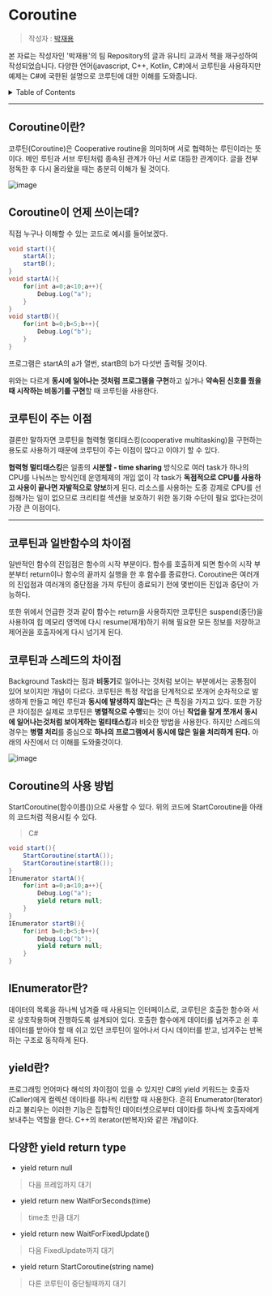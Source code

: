 # Coroutine

> 작성자 : [박재용](https://github.com/ggjae)

본 자료는 작성자인 '박재용'의 팀 Repository의 글과 유니티 교과서 책을 재구성하여 작성되었습니다. 다양한 언어(javascript, C++, Kotlin, C#)에서 코루틴을 사용하지만 예제는 C#에 국한된 설명으로 코루틴에 대한 이해를 도와줍니다.

<details>
<summary>Table of Contents</summary>

- [What is Coroutine](#Coroutine이란?)
- [코루틴이 언제 쓰이는데?](#Coroutine이-언제-쓰이는데)
- [코루틴이 주는 이점](#코루틴이-주는-이점)

</details>

---

## Coroutine이란?

코루틴(Coroutine)은 Cooperative routine을 의미하며 서로 협력하는 루틴이라는 뜻이다. 메인 루틴과 서브 루틴처럼 종속된 관계가 아닌 서로 대등한 관계이다. 글을 전부 정독한 후 다시 올라왔을 때는 충분히 이해가 될 것이다.

![image](https://user-images.githubusercontent.com/22047551/128828164-fbf664c0-600c-42c7-b832-9f1b35c88709.png)


## Coroutine이 언제 쓰이는데?

직접 누구나 이해할 수 있는 코드로 예시를 들어보겠다.
```cs
void start(){
    startA();
    startB();
}
void startA(){
    for(int a=0;a<10;a++){
        Debug.Log("a");
    }
}
void startB(){
    for(int b=0;b<5;b++){
        Debug.Log("b");
    }
}
```
프로그램은 startA의 a가 열번, startB의 b가 다섯번 출력될 것이다.

위와는 다르게 **동시에 일어나는 것처럼 프로그램을 구현**하고 싶거나 **약속된 신호를 줬을 때 시작하는 비동기를 구현**할 때 코루틴을 사용한다.

## 코루틴이 주는 이점

결론만 말하자면 코루틴을 협력형 멀티태스킹(cooperative multitasking)을 구현하는 용도로 사용하기 때문에 코루틴이 주는 이점이 많다고 이야기 할 수 있다.

**협력형 멀티태스킹**은 일종의 **시분할 - time sharing** 방식으로 여러 task가 하나의 CPU를 나눠쓰는 방식인데 운영체제의 개입 없이 각 task가 **독점적으로 CPU를 사용하고 사용이 끝나면 자발적으로 양보**하게 된다. 리소스를 사용하는 도중 강제로 CPU를 선점해가는 일이 없으므로 크리티컬 섹션을 보호하기 위한 동기화 수단이 필요 없다는것이 가장 큰 이점이다.

---

## 코루틴과 일반함수의 차이점

일반적인 함수의 진입점은 함수의 시작 부분이다. 함수를 호출하게 되면 함수의 시작 부분부터 return이나 함수의 끝까지 실행을 한 후 함수를 종료한다. Coroutine은 여러개의 진입점과 여러개의 중단점을 가져 루틴이 종료되기 전에 몇번이든 진입과 중단이 가능하다.

또한 위에서 언급한 것과 같이 함수는 return을 사용하지만 코루틴은 suspend(중단)을 사용하여 힙 메모리 영역에 다시 resume(재개)하기 위해 필요한 모든 정보를 저장하고 제어권을 호출자에게 다시 넘기게 된다.

## 코루틴과 스레드의 차이점

Background Task라는 점과 **비동기**로 일어나는 것처럼 보이는 부분에서는 공통점이 있어 보이지만 개념이 다르다. 코루틴은 특정 작업을 단계적으로 쪼개어 순차적으로 발생하게 만들고 메인 루틴과 **동시에 발생하지 않는다**는 큰 특징을 가지고 있다. 또한 가장 큰 차이점은 실제로 코루틴은 **병렬적으로 수행**되는 것이 아닌 **작업을 잘게 쪼개서 동시에 일어나는것처럼 보이게하는 멀티태스킹**과 비슷한 방법을 사용한다. 하지만 스레드의 경우는 **병렬 처리**를 중심으로 **하나의 프로그램에서 동시에 많은 일을 처리하게 된다.** 아래의 사진에서 더 이해를 도와줄것이다.

![image](https://user-images.githubusercontent.com/22047551/129317126-ef247969-807b-4034-8c60-9b14b3a3e327.png) 

## Coroutine의 사용 방법

StartCoroutine(함수이름())으로 사용할 수 있다.
위의 코드에 StartCoroutine을 아래의 코드처럼 적용시킬 수 있다.

> C#
```cs
void start(){
    StartCoroutine(startA());
    StartCoroutine(startB());
}
IEnumerator startA(){
    for(int a=0;a<10;a++){
        Debug.Log("a");
        yield return null;
    }
}
IEnumerator startB(){
    for(int b=0;b<5;b++){
        Debug.Log("b");
        yield return null;
    }
}
```

## IEnumerator란?

데이터의 목록을 하나씩 넘겨줄 때 사용되는 인터페이스로, 코루틴은 호출한 함수와 서로 상호작용하며 진행하도록 설계되어 있다. 호출한 함수에게 데이터를 넘겨주고 쉰 후 데이터를 받아야 할 때 쉬고 있던 코루틴이 일어나서 다시 데이터를 받고, 넘겨주는 반복하는 구조로 동작하게 된다.

## yield란?
프로그래밍 언어마다 해석의 차이점이 있을 수 있지만 C#의 yield 키워드는 호출자(Caller)에게 컬렉션 데이타를 하나씩 리턴할 때 사용한다. 
흔히 Enumerator(Iterator)라고 불리우는 이러한 기능은 집합적인 데이터셋으로부터 데이타를 하나씩 호출자에게 보내주는 역할을 한다. C++의 iterator(반복자)와 같은 개념이다.

## 다양한 yield return type

- yield return null
> 다음 프레임까지 대기

- yield return new WaitForSeconds(time)
> time초 만큼 대기

- yield return new WaitForFixedUpdate()
> 다음 FixedUpdate까지 대기

- yield return StartCoroutine(string name)
> 다른 코루틴이 중단될때까지 대기
